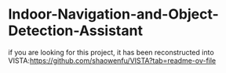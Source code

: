 ﻿# Indoor-Navigation-and-Object-Detection-Assistant
 if you are looking for this project, it has been reconstructed into VISTA:https://github.com/shaowenfu/VISTA?tab=readme-ov-file
